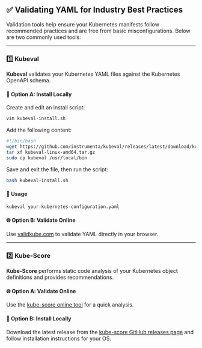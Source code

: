 
## ✅ Validating YAML for Industry Best Practices

Validation tools help ensure your Kubernetes manifests follow recommended practices and are free from basic misconfigurations. Below are two commonly used tools:

---

### 1️⃣ Kubeval

**Kubeval** validates your Kubernetes YAML files against the Kubernetes OpenAPI schema.

#### 🧩 Option A: Install Locally

Create and edit an install script:

```bash
vim kubeval-install.sh
````

Add the following content:

```bash
#!/bin/bash
wget https://github.com/instrumenta/kubeval/releases/latest/download/kubeval-linux-amd64.tar.gz
tar xf kubeval-linux-amd64.tar.gz
sudo cp kubeval /usr/local/bin
```

Save and exit the file, then run the script:

```bash
bash kubeval-install.sh
```

#### 🚀 Usage

```bash
kubeval your-kubernetes-configuration.yaml
```

#### 🌐 Option B: Validate Online

Use [validkube.com](https://validkube.com/) to validate YAML directly in your browser.

---

### 2️⃣ Kube-Score

**Kube-Score** performs static code analysis of your Kubernetes object definitions and provides recommendations.

#### 🌐 Option A: Validate Online

Use the [kube-score online tool](https://kube-score.com/) for a quick analysis.

#### 🧩 Option B: Install Locally

Download the latest release from the [kube-score GitHub releases page](https://github.com/zegl/kube-score/releases) and follow installation instructions for your OS.


```
```
